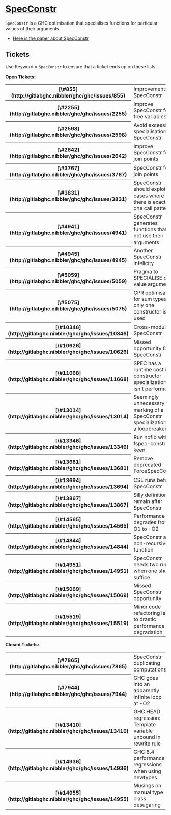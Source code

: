 # [SpecConstr](spec-constr)



`SpecConstr` is a GHC optimisation that specialises functions for particular values of their arguments.


- [
  Here is the paper about SpecConstr](https://www.microsoft.com/en-us/research/publication/system-f-with-type-equality-coercions-2/)

## Tickets



Use Keyword = `SpecConstr` to ensure that a ticket ends up on these lists.



**Open Tickets:**

<table><tr><th>[\#855](http://gitlabghc.nibbler/ghc/ghc/issues/855)</th>
<td>Improvements to SpecConstr</td></tr>
<tr><th>[\#2255](http://gitlabghc.nibbler/ghc/ghc/issues/2255)</th>
<td>Improve SpecConstr for free variables</td></tr>
<tr><th>[\#2598](http://gitlabghc.nibbler/ghc/ghc/issues/2598)</th>
<td>Avoid excessive specialisation in SpecConstr</td></tr>
<tr><th>[\#2642](http://gitlabghc.nibbler/ghc/ghc/issues/2642)</th>
<td>Improve SpecConstr for join points</td></tr>
<tr><th>[\#3767](http://gitlabghc.nibbler/ghc/ghc/issues/3767)</th>
<td>SpecConstr for join points</td></tr>
<tr><th>[\#3831](http://gitlabghc.nibbler/ghc/ghc/issues/3831)</th>
<td>SpecConstr should exploit cases where there is exactly one call pattern</td></tr>
<tr><th>[\#4941](http://gitlabghc.nibbler/ghc/ghc/issues/4941)</th>
<td>SpecConstr generates functions that do not use their arguments</td></tr>
<tr><th>[\#4945](http://gitlabghc.nibbler/ghc/ghc/issues/4945)</th>
<td>Another SpecConstr infelicity</td></tr>
<tr><th>[\#5059](http://gitlabghc.nibbler/ghc/ghc/issues/5059)</th>
<td>Pragma to SPECIALISE on value arguments</td></tr>
<tr><th>[\#5075](http://gitlabghc.nibbler/ghc/ghc/issues/5075)</th>
<td>CPR optimisation for sum types if only one constructor is used</td></tr>
<tr><th>[\#10346](http://gitlabghc.nibbler/ghc/ghc/issues/10346)</th>
<td>Cross-module SpecConstr</td></tr>
<tr><th>[\#10626](http://gitlabghc.nibbler/ghc/ghc/issues/10626)</th>
<td>Missed opportunity for SpecConstr</td></tr>
<tr><th>[\#11668](http://gitlabghc.nibbler/ghc/ghc/issues/11668)</th>
<td>SPEC has a runtime cost if constructor specialization isn't performed</td></tr>
<tr><th>[\#13014](http://gitlabghc.nibbler/ghc/ghc/issues/13014)</th>
<td>Seemingly unnecessary marking of a SpecConstr specialization as a loopbreaker</td></tr>
<tr><th>[\#13346](http://gitlabghc.nibbler/ghc/ghc/issues/13346)</th>
<td>Run nofib with -fspec-constr-keen</td></tr>
<tr><th>[\#13681](http://gitlabghc.nibbler/ghc/ghc/issues/13681)</th>
<td>Remove deprecated ForceSpecConstr</td></tr>
<tr><th>[\#13694](http://gitlabghc.nibbler/ghc/ghc/issues/13694)</th>
<td>CSE runs before SpecConstr</td></tr>
<tr><th>[\#13867](http://gitlabghc.nibbler/ghc/ghc/issues/13867)</th>
<td>Silly definitions remain after SpecConstr</td></tr>
<tr><th>[\#14565](http://gitlabghc.nibbler/ghc/ghc/issues/14565)</th>
<td>Performance degrades from -O1 to -O2</td></tr>
<tr><th>[\#14844](http://gitlabghc.nibbler/ghc/ghc/issues/14844)</th>
<td>SpecConstr also non-recursive function</td></tr>
<tr><th>[\#14951](http://gitlabghc.nibbler/ghc/ghc/issues/14951)</th>
<td>SpecConstr needs two runs when one should suffice</td></tr>
<tr><th>[\#15069](http://gitlabghc.nibbler/ghc/ghc/issues/15069)</th>
<td>Missed SpecConstr opportunity</td></tr>
<tr><th>[\#15519](http://gitlabghc.nibbler/ghc/ghc/issues/15519)</th>
<td>Minor code refactoring leads to drastic performance degradation</td></tr></table>




**Closed Tickets:**

<table><tr><th>[\#7865](http://gitlabghc.nibbler/ghc/ghc/issues/7865)</th>
<td>SpecConstr duplicating computations</td></tr>
<tr><th>[\#7944](http://gitlabghc.nibbler/ghc/ghc/issues/7944)</th>
<td>GHC goes into an apparently infinite loop at -O2</td></tr>
<tr><th>[\#13410](http://gitlabghc.nibbler/ghc/ghc/issues/13410)</th>
<td>GHC HEAD regression: Template variable unbound in rewrite rule</td></tr>
<tr><th>[\#14936](http://gitlabghc.nibbler/ghc/ghc/issues/14936)</th>
<td>GHC 8.4 performance regressions when using newtypes</td></tr>
<tr><th>[\#14955](http://gitlabghc.nibbler/ghc/ghc/issues/14955)</th>
<td>Musings on manual type class desugaring</td></tr></table>



